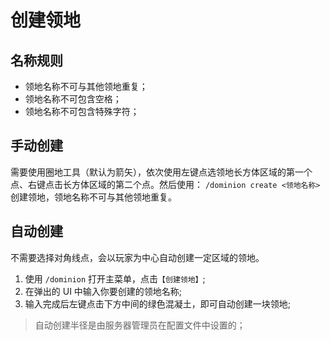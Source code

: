 # 创建领地

## 名称规则

- 领地名称不可与其他领地重复；
- 领地名称不可包含空格；
- 领地名称不可包含特殊字符；

## 手动创建

需要使用圈地工具（默认为箭矢），依次使用左键点选领地长方体区域的第一个点、右键点击长方体区域的第二个点。然后使用：
`/dominion create <领地名称>`创建领地，领地名称不可与其他领地重复。

## 自动创建

不需要选择对角线点，会以玩家为中心自动创建一定区域的领地。

1. 使用 `/dominion` 打开主菜单，点击`【创建领地】`;
2. 在弹出的 UI 中输入你要创建的领地名称;
3. 输入完成后左键点击下方中间的绿色混凝土，即可自动创建一块领地;

> 自动创建半径是由服务器管理员在配置文件中设置的；

